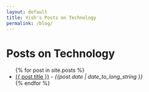 ```yaml
---
layout: default
title: Vish's Posts on Technology
permalink: /blog/
---
```


# Posts on Technology

<ul>
  {% for post in site.posts %}
    <li>
      <a href="{{ post.url }}">{{ post.title }}</a> - <i>{{post.date | date_to_long_string }}</i>
    </li>
  {% endfor %}
</ul>
